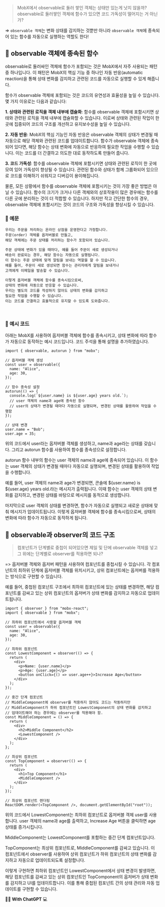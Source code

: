 > MobX에서 observable로 둘러 쌓인 객체는 상태만 있는게 낫지 않을까? observable로 둘러쌓인 객체에 함수가 있으면 코드 가독성이 떨어지는 거 아닌가?

=> `observable 객체`는 변화 상태를 감지하는 것뿐만 아니라 `observable 객체`에 종속되어 있는 함수를 자동으로 실행하는 역할도 한다!
<br>
## 🔗 observable 객체에 종속된 함수
 observable로 둘러싸인 객체에 함수가 포함되는 것은 MobX에서 자주 사용되는 패턴 중 하나입니다. 이 패턴은 MobX의 핵심 기능 중 하나인 자동 반응(automatic reaction)을 통해 상태 변화를 감지하고 관련된 코드를 자동으로 실행할 수 있게 해줍니다.
 <br>

 함수가 observable 객체에 포함되는 것은 코드의 유연성과 효율성을 높일 수 있습니다. 몇 가지 이유로는 다음과 같습니다:

**1. 상태와 관련된 로직을 객체 내부에 캡슐화**: 함수를 observable 객체에 포함시키면 상태와 관련된 로직을 객체 내부에 캡슐화할 수 있습니다. 이로써 상태와 관련된 작업이 한 곳에 집중되어 코드의 구조를 개선하고 유지보수성을 높일 수 있습니다.

**2. 자동 반응**: MobX의 핵심 기능인 자동 반응은 observable 객체의 상태가 변경될 때 자동으로 해당 객체와 관련된 코드를 업데이트합니다. 함수가 observable 객체에 종속되어 있다면, 해당 함수는 상태 변화에 자동으로 반응하여 필요한 작업을 수행할 수 있습니다. 이는 코드를 더 간결하고 의도한 대로 동작하도록 만들어 줍니다.

**3. 코드 가독성**: 함수를 observable 객체에 포함시키면 상태와 관련된 로직이 한 곳에 모여 있어 가독성이 향상될 수 있습니다. 관련된 함수와 상태가 함께 그룹화되어 있으므로 코드를 이해하기 쉬워지고 디버깅이 용이해집니다.
<br>

물론, 모든 상황에서 함수를 observable 객체에 포함시키는 것이 가장 좋은 방법은 아닐 수 있습니다. 함수의 크기가 크거나 다른 객체와의 상호작용이 많은 경우에는 함수를 다른 곳에 분리하는 것이 더 적합할 수 있습니다. 하지만 작고 간단한 함수의 경우, observable 객체에 포함시키는 것이 코드의 구조와 가독성을 향상시킬 수 있습니다.
<br>

### 📃 예문
```
우리는 주문을 처리하는 온라인 상점을 운영한다고 가정합니다.
주문(order) 객체를 옵저버블로 만들고,
해당 객체에는 주문 상태를 처리하는 함수가 포함되어 있습니다.

주문 상태에 변화가 있을 때마다, 예를 들어 주문이 새로 생성되거나
배송이 완료되는 경우, 해당 함수는 자동으로 실행됩니다.
이 함수는 주문 상태에 맞게 알림을 보내는 역할을 할 수 있습니다.
예를 들어, 주문이 새로 생성되면 함수는 관리자에게 알림을 보내거나
고객에게 이메일을 발송할 수 있습니다.

이렇게 옵저버블 객체에 함수를 종속시킴으로써,
상태의 변화에 자동으로 반응할 수 있습니다.
우리는 별도의 코드를 작성하지 않아도 상태의 변화를 감지하고
필요한 작업을 수행할 수 있습니다.
이는 코드를 간결하고 효율적으로 유지할 수 있도록 도와줍니다.
```
<br>

### 🔌 예시 코드
 아래는 MobX를 사용하여 옵저버블 객체에 함수를 종속시키고, 상태 변화에 따라 함수가 자동으로 동작하는 예시 코드입니다. 코드 주석을 통해 설명을 추가하였습니다.

```
import { observable, autorun } from "mobx";

// 옵저버블 객체 생성
const user = observable({
  name: "Alice",
  age: 30,
});

// 함수 종속성 설정
autorun(() => {
  console.log(`${user.name} is ${user.age} years old.`);
  // user 객체의 name과 age에 종속된 함수
  // user의 상태가 변경될 때마다 자동으로 실행되며, 변경된 상태를 활용하여 작업을 수행함
});

// 상태 변경
user.name = "Bob";
user.age = 35;
```
위의 코드에서 user라는 옵저버블 객체를 생성하고, name과 age라는 상태를 갖습니다. 그리고 autorun 함수를 사용하여 함수를 종속성으로 설정합니다.

autorun 함수 내부의 함수는 user 객체의 name과 age에 종속되어 있습니다. 이 함수는 user 객체의 상태가 변경될 때마다 자동으로 실행되며, 변경된 상태를 활용하여 작업을 수행합니다.

예를 들어, user 객체의 name과 age가 변경되면, 콘솔에 ${user.name} is ${user.age} years old.라는 메시지가 출력됩니다. 이때 함수는 user 객체의 상태 변화를 감지하고, 변경된 상태를 바탕으로 메시지를 동적으로 생성합니다.

마지막으로 user 객체의 상태를 변경하면, 함수가 자동으로 실행되고 새로운 상태에 맞춰 메시지가 업데이트됩니다. 이렇게 옵저버블 객체에 함수를 종속시킴으로써, 상태의 변화에 따라 함수가 자동으로 동작하게 됩니다.
<br>

## 🎫 observable과 observer의 코드 구조

> 컴포넌트가 단계별로 중첩이 되어있으면 제일 및 단에 observable 객체를 넣고 그 위에는 단계별로 observer를 적용하면 되나?

=> 옵저버블 객체와 옵저버 패턴을 사용하여 컴포넌트를 중첩시킬 수 있습니다. 각 컴포넌트의 최하위 단계에 옵저버블 객체를 위치시키고, 상위 컴포넌트에는 옵저버를 적용하는 방식으로 구현할 수 있습니다.

예를 들어, 중첩된 컴포넌트 구조에서 최하위 컴포넌트에 있는 상태를 변경하면, 해당 컴포넌트를 감싸고 있는 상위 컴포넌트의 옵저버가 상태 변화를 감지하고 자동으로 업데이트됩니다.

```
import { observer } from "mobx-react";
import { observable } from "mobx";

// 최하위 컴포넌트에서 사용할 옵저버블 객체
const user = observable({
  name: "Alice",
  age: 30,
});

// 최하위 컴포넌트
const LowestComponent = observer(() => {
  return (
    <div>
      <p>Name: {user.name}</p>
      <p>Age: {user.age}</p>
      <button onClick={() => user.age++}>Increase Age</button>
    </div>
  );
});

// 중간 단계 컴포넌트
// MiddleComponent에 observer를 적용하지 않아도 코드는 작동하지만
// MiddleComponent가 하위 컴포넌트인 LowestComponent의 상태 변화를 감지하고
// 업데이트해야 하는 경우에는 observer를 적용해야 함.
const MiddleComponent = () => {
  return (
    <div>
      <h2>Middle Component</h2>
      <LowestComponent />
    </div>
  );
};

// 최상위 컴포넌트
const TopComponent = observer(() => {
  return (
    <div>
      <h1>Top Component</h1>
      <MiddleComponent />
    </div>
  );
});

// 최상위 컴포넌트 렌더링
ReactDOM.render(<TopComponent />, document.getElementById("root"));
```

위의 코드에서 LowestComponent는 최하위 컴포넌트로 옵저버블 객체 user를 사용합니다. user 객체의 name과 age를 출력하고, Increase Age 버튼을 클릭하면 age 상태를 증가시킵니다.

MiddleComponent는 LowestComponent를 포함하는 중간 단계 컴포넌트입니다.

TopComponent는 최상위 컴포넌트로, MiddleComponent를 감싸고 있습니다. 이 컴포넌트에서 observer를 사용하여 상위 컴포넌트가 하위 컴포넌트의 상태 변화를 감지하고 자동으로 업데이트되도록 설정합니다.

이렇게 구현하면 최하위 컴포넌트인 LowestComponent에서 상태 변경이 발생하면, 해당 컴포넌트를 감싸고 있는 상위 컴포넌트인 TopComponent의 옵저버가 상태 변화를 감지하고 UI를 업데이트합니다. 이를 통해 중첩된 컴포넌트 간의 상태 관리와 자동 업데이트를 구현할 수 있습니다.
<br>

👨‍🏫 **With ChatGPT** 💻
<br>